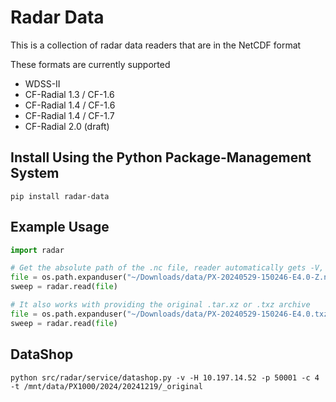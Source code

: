 # Radar Data

This is a collection of radar data readers that are in the NetCDF format

These formats are currently supported

- WDSS-II
- CF-Radial 1.3 / CF-1.6
- CF-Radial 1.4 / CF-1.6
- CF-Radial 1.4 / CF-1.7
- CF-Radial 2.0 (draft)

## Install Using the Python Package-Management System

```shell
pip install radar-data
```

## Example Usage

```python
import radar

# Get the absolute path of the .nc file, reader automatically gets -V, -W, etc.
file = os.path.expanduser("~/Downloads/data/PX-20240529-150246-E4.0-Z.nc")
sweep = radar.read(file)

# It also works with providing the original .tar.xz or .txz archive
file = os.path.expanduser("~/Downloads/data/PX-20240529-150246-E4.0.txz")
sweep = radar.read(file)
```

## DataShop

```
python src/radar/service/datashop.py -v -H 10.197.14.52 -p 50001 -c 4 -t /mnt/data/PX1000/2024/20241219/_original
```